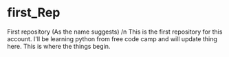 # first_Rep
First repository (As the name suggests) /n
This is the first repository for this account. I'll be learning python from free code camp and will update thing here. This is where the things begin.
